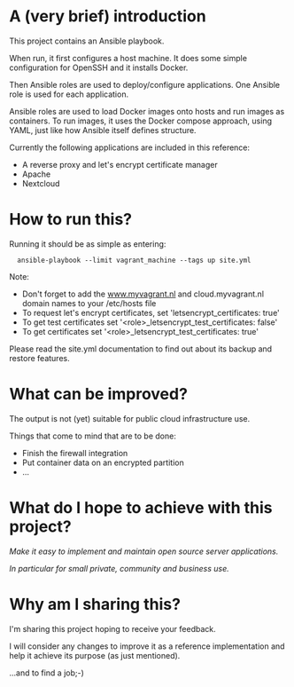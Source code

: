 # A (very brief) introduction

This project contains an Ansible playbook.

When run, it first configures a host machine.
It does some simple configuration for OpenSSH and it installs Docker.

Then Ansible roles are used to deploy/configure applications.
One Ansible role is used for each application.

Ansible roles are used to load Docker images onto hosts and run images as containers.
To run images, it uses the Docker compose approach, using YAML, just like how Ansible itself defines structure.

Currently the following applications are included in this reference:

- A reverse proxy and let's encrypt certificate manager
- Apache
- Nextcloud

# How to run this?

Running it should be as simple as entering:

      ansible-playbook --limit vagrant_machine --tags up site.yml

Note:

   - Don't forget to add the www.myvagrant.nl and cloud.myvagrant.nl domain names to your /etc/hosts file
   - To request let's encrypt certificates, set 'letsencrypt_certificates: true'
   - To get test certificates set '\<role\>\_letsencrypt\_test\_certificates: false'
   - To get certificates set '\<role\>\_letsencrypt\_test\_certificates: true'

Please read the site.yml documentation to find out about its backup and restore features.

# What can be improved?

The output is not (yet) suitable for public cloud infrastructure use.

Things that come to mind that are to be done:

- Finish the firewall integration
- Put container data on an encrypted partition
- ...

# What do I hope to achieve with this project?

*Make it easy to implement and maintain open source server applications.*

*In particular for small private, community and business use.*

# Why am I sharing this?

I'm sharing this project hoping to receive your feedback.

I will consider any changes to improve it as a reference implementation and
help it achieve its purpose (as just mentioned).

...and to find a job;-)
